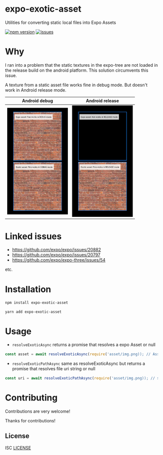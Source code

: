 # expo-exotic-asset

Utilities for converting static local files into Expo Assets

[![npm version](https://img.shields.io/npm/v/expo-exotic-asset.svg?style=flat)](https://www.npmjs.com/package/expo-exotic-asset)
[![issues](https://img.shields.io/github/issues/nikitadudin/expo-exotic-asset.svg?style=flat)](https://github.com/nikitadudin/expo-exotic-asset/issues)

# Why

I ran into a problem that the static textures in the expo-tree are not loaded in the release build on the android platform. This solution circumvents this issue.

A texture from a static asset file works fine in debug mode. But doesn't work in Android release mode.

|Android debug | Android release |
| ------ | ------ |
| <img src="https://raw.githubusercontent.com/NikitaDudin/expo-exotic-asset/main/example/assets/debug.jpg" width='200'> |  <img src="https://raw.githubusercontent.com/NikitaDudin/expo-exotic-asset/main/example/assets/release.jpg" width='200'> |

# Linked issues

- https://github.com/expo/expo/issues/20882
- https://github.com/expo/expo/issues/20797
- https://github.com/expo/expo-three/issues/54

etc.

# Installation

```
npm install expo-exotic-asset
```

```
yarn add expo-exotic-asset
```

# Usage

* `resolveExoticAsync` returns a promise that resolves a expo Asset or null

```ts
const asset = await resolveExoticAsync(require('asset/img.png)); // Asset or null
```

* `resolveExoticPathAsync` same as resolveExoticAsync but returns a promise that resolves file uri string or null

```ts
const uri = await resolveExoticPathAsync(require('asset/img.png)); // string or null
```

# Contributing

Contributions are very welcome!

Thanks for contributions!

## License

ISC [LICENSE](LICENSE)
